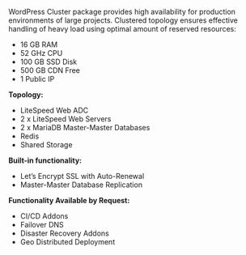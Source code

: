 WordPress Cluster package provides high availability for production environments of large projects. Clustered topology ensures effective handling of heavy load using optimal amount of reserved resources:

* 16 GB RAM
* 52 GHz CPU
* 100 GB SSD Disk
* 500 GB CDN Free
* 1 Public IP

**Topology:**  

* LiteSpeed Web ADC
* 2 x LiteSpeed Web Servers
* 2 x MariaDB Master-Master Databases
* Redis 
* Shared Storage

**Built-in functionality:**

* Let’s Encrypt SSL with Auto-Renewal
* Master-Master Database Replication

**Functionality Available by Request:**
* CI/CD Addons
* Failover DNS 
* Disaster Recovery Addons
* Geo Distributed Deployment
